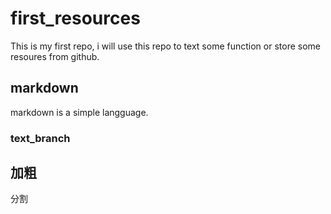 # first_resources
This is my first repo, i will use this repo to text some function or store some resoures from github.
## markdown
markdown is a simple langguage.
### text_branch
**加粗** 
---
分割
